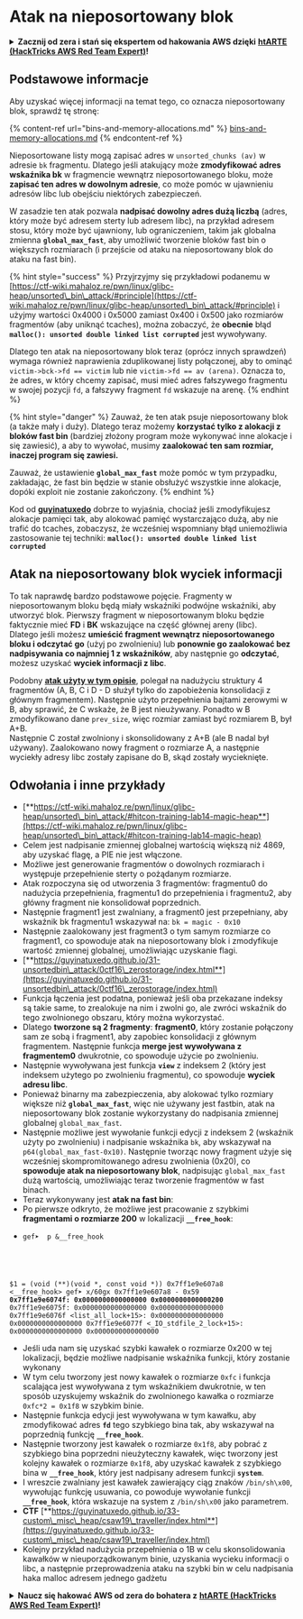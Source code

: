 # Atak na nieposortowany blok

<details>

<summary><strong>Zacznij od zera i stań się ekspertem od hakowania AWS dzięki</strong> <a href="https://training.hacktricks.xyz/courses/arte"><strong>htARTE (HackTricks AWS Red Team Expert)</strong></a><strong>!</strong></summary>

Inne sposoby wsparcia HackTricks:

* Jeśli chcesz zobaczyć swoją **firmę reklamowaną w HackTricks** lub **pobrać HackTricks w formacie PDF**, sprawdź [**PLANY SUBSKRYPCYJNE**](https://github.com/sponsors/carlospolop)!
* Zdobądź [**oficjalne gadżety PEASS & HackTricks**](https://peass.creator-spring.com)
* Odkryj [**Rodzinę PEASS**](https://opensea.io/collection/the-peass-family), naszą kolekcję ekskluzywnych [**NFT**](https://opensea.io/collection/the-peass-family)
* **Dołącz do** 💬 [**grupy Discord**](https://discord.gg/hRep4RUj7f) lub [**grupy telegramowej**](https://t.me/peass) albo **śledź** nas na **Twitterze** 🐦 [**@hacktricks\_live**](https://twitter.com/hacktricks\_live)**.**
* **Podziel się swoimi sztuczkami hakerskimi, przesyłając PR-y do** [**HackTricks**](https://github.com/carlospolop/hacktricks) i [**HackTricks Cloud**](https://github.com/carlospolop/hacktricks-cloud) na GitHubie.

</details>

## Podstawowe informacje

Aby uzyskać więcej informacji na temat tego, co oznacza nieposortowany blok, sprawdź tę stronę:

{% content-ref url="bins-and-memory-allocations.md" %}
[bins-and-memory-allocations.md](bins-and-memory-allocations.md)
{% endcontent-ref %}

Nieposortowane listy mogą zapisać adres w `unsorted_chunks (av)` w adresie `bk` fragmentu. Dlatego jeśli atakujący może **zmodyfikować adres wskaźnika bk** w fragmencie wewnątrz nieposortowanego bloku, może **zapisać ten adres w dowolnym adresie**, co może pomóc w ujawnieniu adresów libc lub obejściu niektórych zabezpieczeń.

W zasadzie ten atak pozwala **nadpisać dowolny adres dużą liczbą** (adres, który może być adresem sterty lub adresem libc), na przykład adresem stosu, który może być ujawniony, lub ograniczeniem, takim jak globalna zmienna **`global_max_fast`**, aby umożliwić tworzenie bloków fast bin o większych rozmiarach (i przejście od ataku na nieposortowany blok do ataku na fast bin).

{% hint style="success" %}
Przyjrzyjmy się przykładowi podanemu w [https://ctf-wiki.mahaloz.re/pwn/linux/glibc-heap/unsorted\_bin\_attack/#principle](https://ctf-wiki.mahaloz.re/pwn/linux/glibc-heap/unsorted\_bin\_attack/#principle) i użyjmy wartości 0x4000 i 0x5000 zamiast 0x400 i 0x500 jako rozmiarów fragmentów (aby uniknąć tcaches), można zobaczyć, że **obecnie** błąd **`malloc(): unsorted double linked list corrupted`** jest wywoływany.

Dlatego ten atak na nieposortowany blok teraz (oprócz innych sprawdzeń) wymaga również naprawienia zduplikowanej listy połączonej, aby to ominąć `victim->bck->fd == victim` lub nie `victim->fd == av (arena)`. Oznacza to, że adres, w który chcemy zapisać, musi mieć adres fałszywego fragmentu w swojej pozycji `fd`, a fałszywy fragment `fd` wskazuje na arenę.
{% endhint %}

{% hint style="danger" %}
Zauważ, że ten atak psuje nieposortowany blok (a także mały i duży). Dlatego teraz możemy **korzystać tylko z alokacji z bloków fast bin** (bardziej złożony program może wykonywać inne alokacje i się zawiesić), a aby to wywołać, musimy **zaalokować ten sam rozmiar, inaczej program się zawiesi.**

Zauważ, że ustawienie **`global_max_fast`** może pomóc w tym przypadku, zakładając, że fast bin będzie w stanie obsłużyć wszystkie inne alokacje, dopóki exploit nie zostanie zakończony.
{% endhint %}

Kod od [**guyinatuxedo**](https://guyinatuxedo.github.io/31-unsortedbin\_attack/unsorted\_explanation/index.html) dobrze to wyjaśnia, chociaż jeśli zmodyfikujesz alokacje pamięci tak, aby alokować pamięć wystarczająco dużą, aby nie trafić do tcaches, zobaczysz, że wcześniej wspomniany błąd uniemożliwia zastosowanie tej techniki: **`malloc(): unsorted double linked list corrupted`**

## Atak na nieposortowany blok wyciek informacji

To tak naprawdę bardzo podstawowe pojęcie. Fragmenty w nieposortowanym bloku będą miały wskaźniki podwójne wskaźniki, aby utworzyć blok. Pierwszy fragment w nieposortowanym bloku będzie faktycznie mieć **FD** i **BK** wskazujące na część głównej areny (libc).\
Dlatego jeśli możesz **umieścić fragment wewnątrz nieposortowanego bloku i odczytać go** (użyj po zwolnieniu) lub **ponownie go zaalokować bez nadpisywania co najmniej 1 z wskaźników**, aby następnie go **odczytać**, możesz uzyskać **wyciek informacji z libc**.

Podobny [**atak użyty w tym opisie**](https://guyinatuxedo.github.io/33-custom\_misc\_heap/csaw18\_alienVSsamurai/index.html), polegał na nadużyciu struktury 4 fragmentów (A, B, C i D - D służył tylko do zapobieżenia konsolidacji z głównym fragmentem). Następnie użyto przepełnienia bajtami zerowymi w B, aby sprawić, że C wskaże, że B jest nieużywany. Ponadto w B zmodyfikowano dane `prev_size`, więc rozmiar zamiast być rozmiarem B, był A+B.\
Następnie C został zwolniony i skonsolidowany z A+B (ale B nadal był używany). Zaalokowano nowy fragment o rozmiarze A, a następnie wyciekły adresy libc zostały zapisane do B, skąd zostały wycieknięte.

## Odwołania i inne przykłady

* [**https://ctf-wiki.mahaloz.re/pwn/linux/glibc-heap/unsorted\_bin\_attack/#hitcon-training-lab14-magic-heap**](https://ctf-wiki.mahaloz.re/pwn/linux/glibc-heap/unsorted\_bin\_attack/#hitcon-training-lab14-magic-heap)
* Celem jest nadpisanie zmiennej globalnej wartością większą niż 4869, aby uzyskać flagę, a PIE nie jest włączone.
* Możliwe jest generowanie fragmentów o dowolnych rozmiarach i występuje przepełnienie sterty o pożądanym rozmiarze.
* Atak rozpoczyna się od utworzenia 3 fragmentów: fragmentu0 do nadużycia przepełnienia, fragmentu1 do przepełnienia i fragmentu2, aby główny fragment nie konsolidował poprzednich.
* Następnie fragment1 jest zwalniany, a fragment0 jest przepełniany, aby wskaźnik bk fragmentu1 wskazywał na: `bk = magic - 0x10`
* Następnie zaalokowany jest fragment3 o tym samym rozmiarze co fragment1, co spowoduje atak na nieposortowany blok i zmodyfikuje wartość zmiennej globalnej, umożliwiając uzyskanie flagi.
* [**https://guyinatuxedo.github.io/31-unsortedbin\_attack/0ctf16\_zerostorage/index.html**](https://guyinatuxedo.github.io/31-unsortedbin\_attack/0ctf16\_zerostorage/index.html)
* Funkcja łączenia jest podatna, ponieważ jeśli oba przekazane indeksy są takie same, to zrealokuje na nim i zwolni go, ale zwróci wskaźnik do tego zwolnionego obszaru, który można wykorzystać.
* Dlatego **tworzone są 2 fragmenty**: **fragment0**, który zostanie połączony sam ze sobą i fragment1, aby zapobiec konsolidacji z głównym fragmentem. Następnie funkcja **merge jest wywoływana z fragmentem0** dwukrotnie, co spowoduje użycie po zwolnieniu.
* Następnie wywoływana jest funkcja **`view`** z indeksem 2 (który jest indeksem użytego po zwolnieniu fragmentu), co spowoduje **wyciek adresu libc**.
* Ponieważ binarny ma zabezpieczenia, aby alokować tylko rozmiary większe niż **`global_max_fast`**, więc nie używany jest fastbin, atak na nieposortowany blok zostanie wykorzystany do nadpisania zmiennej globalnej `global_max_fast`.
* Następnie możliwe jest wywołanie funkcji edycji z indeksem 2 (wskaźnik użyty po zwolnieniu) i nadpisanie wskaźnika `bk`, aby wskazywał na `p64(global_max_fast-0x10)`. Następnie tworząc nowy fragment użyje się wcześniej skompromitowanego adresu zwolnienia (0x20), co **spowoduje atak na nieposortowany blok**, nadpisując `global_max_fast` dużą wartością, umożliwiając teraz tworzenie fragmentów w fast binach.
* Teraz wykonywany jest **atak na fast bin**:
* Po pierwsze odkryto, że możliwe jest pracowanie z szybkimi **fragmentami o rozmiarze 200** w lokalizacji **`__free_hook`**:
* <pre class="language-c"><code class="lang-c">gef➤  p &#x26;__free_hook
$1 = (void (**)(void *, const void *)) 0x7ff1e9e607a8 &#x3C;__free_hook>
gef➤  x/60gx 0x7ff1e9e607a8 - 0x59
<strong>0x7ff1e9e6074f: 0x0000000000000000      0x0000000000000200
</strong>0x7ff1e9e6075f: 0x0000000000000000      0x0000000000000000
0x7ff1e9e6076f &#x3C;list_all_lock+15>:      0x0000000000000000      0x0000000000000000
0x7ff1e9e6077f &#x3C;_IO_stdfile_2_lock+15>: 0x0000000000000000      0x0000000000000000
</code></pre>
* Jeśli uda nam się uzyskać szybki kawałek o rozmiarze 0x200 w tej lokalizacji, będzie możliwe nadpisanie wskaźnika funkcji, który zostanie wykonany
* W tym celu tworzony jest nowy kawałek o rozmiarze `0xfc` i funkcja scalająca jest wywoływana z tym wskaźnikiem dwukrotnie, w ten sposób uzyskujemy wskaźnik do zwolnionego kawałka o rozmiarze `0xfc*2 = 0x1f8` w szybkim binie.
* Następnie funkcja edycji jest wywoływana w tym kawałku, aby zmodyfikować adres **`fd`** tego szybkiego bina tak, aby wskazywał na poprzednią funkcję **`__free_hook`**.
* Następnie tworzony jest kawałek o rozmiarze `0x1f8`, aby pobrać z szybkiego bina poprzedni nieużyteczny kawałek, więc tworzony jest kolejny kawałek o rozmiarze `0x1f8`, aby uzyskać kawałek z szybkiego bina w **`__free_hook`**, który jest nadpisany adresem funkcji **`system`**.
* I wreszcie zwalniany jest kawałek zawierający ciąg znaków `/bin/sh\x00`, wywołując funkcję usuwania, co powoduje wywołanie funkcji **`__free_hook`**, która wskazuje na system z `/bin/sh\x00` jako parametrem.
* **CTF** [**https://guyinatuxedo.github.io/33-custom\_misc\_heap/csaw19\_traveller/index.html**](https://guyinatuxedo.github.io/33-custom\_misc\_heap/csaw19\_traveller/index.html)
* Kolejny przykład nadużycia przepełnienia o 1B w celu skonsolidowania kawałków w nieuporządkowanym binie, uzyskania wycieku informacji o libc, a następnie przeprowadzenia ataku na szybki bin w celu nadpisania haka malloc adresem jednego gadżetu

<details>

<summary><strong>Naucz się hakować AWS od zera do bohatera z</strong> <a href="https://training.hacktricks.xyz/courses/arte"><strong>htARTE (HackTricks AWS Red Team Expert)</strong></a><strong>!</strong></summary>

Inne sposoby wsparcia HackTricks:

* Jeśli chcesz zobaczyć swoją **firmę reklamowaną w HackTricks** lub **pobrać HackTricks w formacie PDF** Sprawdź [**PLANY SUBSKRYPCYJNE**](https://github.com/sponsors/carlospolop)!
* Zdobądź [**oficjalne gadżety PEASS & HackTricks**](https://peass.creator-spring.com)
* Odkryj [**Rodzinę PEASS**](https://opensea.io/collection/the-peass-family), naszą kolekcję ekskluzywnych [**NFTów**](https://opensea.io/collection/the-peass-family)
* **Dołącz do** 💬 [**Grupy Discord**](https://discord.gg/hRep4RUj7f) lub [**grupy telegramowej**](https://t.me/peass) lub **śledź** nas na **Twitterze** 🐦 [**@hacktricks\_live**](https://twitter.com/hacktricks\_live)**.**
* **Podziel się swoimi sztuczkami hakerskimi, przesyłając PR-y do** [**HackTricks**](https://github.com/carlospolop/hacktricks) i [**HackTricks Cloud**](https://github.com/carlospolop/hacktricks-cloud) github repos.

</details>
